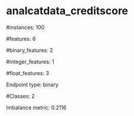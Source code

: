 # analcatdata_creditscore

#instances: 100

#features: 6

  #binary_features: 2

  #integer_features: 1

  #float_features: 3

Endpoint type: binary

#Classes: 2

Imbalance metric: 0.2116

